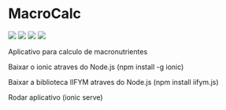 # MacroCalc 
![](https://img.shields.io/badge/node.js-12.18.4-green)
![](https://img.shields.io/badge/npm-6.14.6-green)
![](https://img.shields.io/badge/ionic-5.4.16-blue)
![](https://img.shields.io/badge/angularcli-10.1.4-red)

Aplicativo para calculo de macronutrientes

Baixar o ionic atraves do Node.js (npm install -g ionic)

Baixar a biblioteca IIFYM atraves do Node.js (npm install iifym.js)

Rodar aplicativo (ionic serve)
